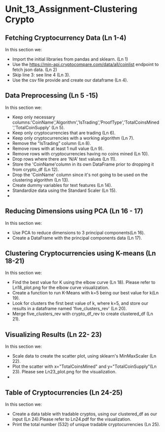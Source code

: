 # Unit_13_Assignment-Clustering Crypto

## Fetching Cryptocurrency Data (Ln 1-4)
In this section we: 
* Import the initial libraries from pandas and sklearn. (Ln 1)
* Use the https://min-api.cryptocompare.com/data/all/coinlist endpoint to fetch json data. (Ln 2) 
* Skip line 3: see line 4 (Ln 3). 
* Use the csv file provide and create our dataframe (Ln 4). 


## Data Preprocessing (Ln 5 -15)
In this section we: 
* Keep only necessary columns:'CoinName','Algorithm','IsTrading','ProofType','TotalCoinsMined','TotalCoinSupply' (Ln 5). 
* Keep only cryptocurrencies that are trading (Ln 6). 
* Keep only cryptocurrencies with a working algorithm (Ln 7). 
* Remove the "IsTrading" column (Ln 8). 
* Remove rows with at least 1 null value (Ln 9). 
* Remove rows with cryptocurrencies having no coins mined (Ln 10). 
* Drop rows where there are 'N/A' text values (Ln 11). 
* Store the 'CoinName'column in its own DataFrame prior to dropping it from crypto_df (Ln 12). 
* Drop the 'CoinName' column since it's not going to be used on the clustering algorithm (Ln 13). 
* Create dummy variables for text features (Ln 14). 
* Standardize data using the Standard Scaler (Ln 15). 
*
## Reducing Dimensions using PCA (Ln 16 - 17)
In this section we: 
* Use PCA to reduce dimensions to 3 principal components(Ln 16). 
* Create a DataFrame with the principal components data (Ln 17). 

## Clustering Cryptocurrencies using K-means (Ln 18-21) 
In this section we: 
* Find the best value for K using the elbow curve (Ln 18). Please refer to Ln18_plot.png for the elbow curve visualization. 
* Create a function to run  K-Means with k=5 being our best value for k(Ln 19).
* Look for clusters the first best value of k, where k=5, and store our results in a dataframe named 'five_clusters_rev' (Ln 20).
* Merge five_clusters_rev with crypto_df_rev  to create clustered_df (Ln 21).

## Visualizing Results (Ln 22- 23) 
In this section we: 
* Scale data to create the scatter plot, using sklearn's MinMaxScaler (Ln 22). 
* Plot the scatter with x="TotalCoinsMined" and y="TotalCoinSupply"(Ln 23). Please see Ln23_plot.png for the visualization. 
*
## Table of Cryptocurrencies (Ln 24-25) 
In this section we: 
* Create a data table with tradable cryptos, using our clustered_df as our input (Ln 24).Please refer to Ln24.pdf for the visualization. 
* Print the total number (532) of unique tradable cryptocurrencies (Ln 25).
